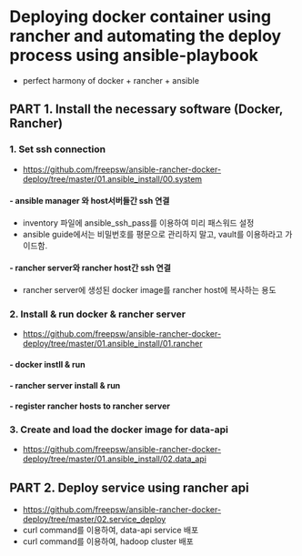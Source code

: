 # Deploying docker container using rancher and automating the deploy process using ansible-playbook
- perfect harmony of docker + rancher + ansible

## PART 1. Install the necessary software (Docker, Rancher)

### 1. Set ssh connection
- https://github.com/freepsw/ansible-rancher-docker-deploy/tree/master/01.ansible_install/00.system
#### - ansible manager 와 host서버들간 ssh 연결
- inventory 파일에 ansible_ssh_pass를 이용하여 미리 패스워드 설정
- ansible guide에서는 비밀번호를 평문으로 관리하지 말고, vault를 이용하라고 가이드함.

#### - rancher server와 rancher host간 ssh 연결
- rancher server에 생성된 docker image를 rancher host에 복사하는 용도

### 2. Install & run docker & rancher server
- https://github.com/freepsw/ansible-rancher-docker-deploy/tree/master/01.ansible_install/01.rancher
#### - docker instll & run

#### - rancher server install & run

#### - register rancher hosts to rancher server


### 3. Create and load the docker image for data-api
- https://github.com/freepsw/ansible-rancher-docker-deploy/tree/master/01.ansible_install/02.data_api


## PART 2. Deploy service using rancher api
- https://github.com/freepsw/ansible-rancher-docker-deploy/tree/master/02.service_deploy
- curl command를 이용하여, data-api service 배포
- curl command를 이용하여, hadoop cluster 배포
